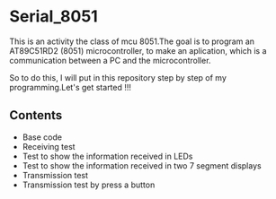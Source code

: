 # Serial_8051

This is an activity the class of mcu 8051.The goal is to program an AT89C51RD2 (8051) microcontroller, to make an aplication, which is a communication between a PC and the microcontroller.

So to do this, I will put in this repository step by step of my programming.Let's get started !!!

## Contents

  - Base code
  - Receiving test
  - Test to show the information received in LEDs
  - Test to show the information received in two 7 segment displays 
  - Transmission test
  - Transmission test by press a button
